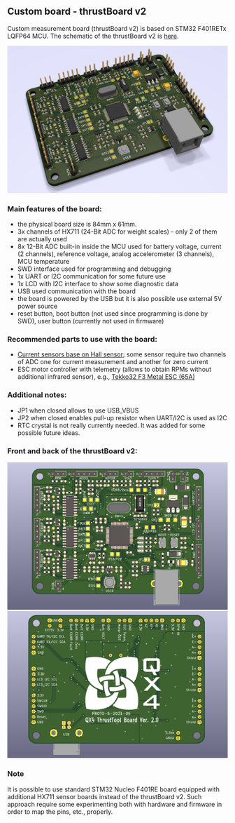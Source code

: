 ## Custom board - thrustBoard v2


Custom measurement board (thrustBoard v2) is based on STM32 F401RETx LQFP64 MCU. 
The schematic of the thrustBoard v2 is [here](../Board/thrust_v2.pdf).

![front](figs/thrust_v2-p3.png)
 


### Main features of the board:
* the physical board size is 84mm x 61mm.
* 3x channels of HX711 (24-Bit ADC for weight scales) - only 2 of them are actually used
* 8x 12-Bit ADC built-in inside the MCU used for battery voltage, current (2 channels), reference voltage, analog accelerometer (3 channels), MCU temperature
* SWD interface used for programming and debugging
* 1x UART or I2C communication for some future use
* 1x LCD with I2C interface to show some diagnostic data
* USB used communication with the board
* the board is powered by the USB but it is also possible use external 5V power source
* reset button, boot button (not used since programming is done by SWD), user button (currently not used in firmware)

### Recommended parts to use with the board:
* [Current sensors base on Hall sensor](https://www.pololu.com/category/118/current-sensors);
  some sensor require two channels of ADC one for current measurement and another for zero current
* ESC motor controller with telemetry (allows to obtain RPMs without additional infrared sensor), 
  e.g., [Tekko32 F3 Metal ESC (65A)](http://www.holybro.com/product/tekko32-f3-metal-esc-65a/)

### Additional notes:
- JP1 when closed allows to use USB_VBUS
- JP2 when closed enables pull-up resistor when UART/I2C is used as I2C 
- RTC crystal is not really currently needed. It was added for some possible future ideas.



### Front and back of the thrustBoard v2:
![front](figs/thrust_v2-p1.png)
![back](figs/thrust_v2-p2.png)

### Note

It is possible to use standard STM32 Nucleo F401RE board equipped with additional HX711 sensor boards instead of the thrustBoard v2.
Such approach require some experimenting both with hardware and firmware in order to map the pins, etc., properly.
